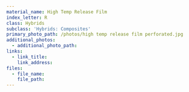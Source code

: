 ```yaml
---
material_name: High Temp Release Film
index_letter: R
class: Hybrids
subclass: 'Hybrids: Composites'
primary_photo_path: /photos/high temp release film perforated.jpg
additional_photos:
  - additional_photo_path:
links:
  - link_title:
    link_address:
files:
  - file_name:
    file_path:
---
```



